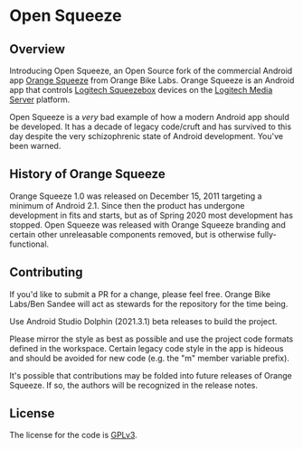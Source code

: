 # Open Squeeze

## Overview

Introducing Open Squeeze, an Open Source fork of the commercial Android app [Orange Squeeze](https://orangebikelabs.com/products/orangesqueeze/)
from Orange Bike Labs. Orange Squeeze is an Android app that controls [Logitech Squeezebox](https://en.wikipedia.org/wiki/Squeezebox_(network_music_player))
devices on the [Logitech Media Server](https://en.wikipedia.org/wiki/Logitech_Media_Server) platform.

Open Squeeze is a *very* bad example of how a modern Android app should be developed. It has a decade
of legacy code/cruft and has survived to this day despite the very schizophrenic state of Android
development. You've been warned.

## History of Orange Squeeze
Orange Squeeze 1.0 was released on December 15, 2011 targeting a minimum of Android 2.1. Since then
the product has undergone development in fits and starts, but as of Spring 2020 most development has
stopped. Open Squeeze was released with Orange Squeeze branding and certain other unreleasable components
removed, but is otherwise fully-functional.

## Contributing
If you'd like to submit a PR for a change, please feel free. Orange Bike Labs/Ben Sandee will act as
stewards for the repository for the time being.

Use Android Studio Dolphin (2021.3.1) beta releases to build the project.

Please mirror the style as best as possible and use the project code formats defined in the workspace. Certain legacy
code style in the app is hideous and should be avoided for new code (e.g. the "m" member variable prefix).

It's possible that contributions may be folded into future releases of Orange Squeeze. If so, the
authors will be recognized in the release notes.

## License
The license for the code is [GPLv3](https://www.gnu.org/licenses/gpl-3.0.en.html).

